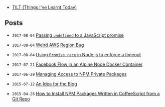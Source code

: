 - [TILT (Things I've Learnt Today)](/tilt/)

## Posts

- `2017-08-04` [Passing `undefined` to a JavaScript promise](2017-08-04-promise-then-undefined.md)

- `2017-08-04` [Weird AWS Region Bug](2017-08-04-weird-aws-region-bug.md)

- `2017-08-04` [Using `Promise.race` in Node.js to enforce a timeout](2017-08-04-node-promise-race-timeout.md)

- `2017-07-21` [Facebook Flow in an Alpine Node Docker Container](2017-07-21-facebook-flow-in-an-alpine-node-docker-container.md)

- `2017-06-29` [Managing Access to NPM Private Packages](2017-06-29-managing-access-to-npm-private-packages.md)

- `2015-07-12` [An Idea for the Blog]( 2015-07-12-an-idea-for-a-blog.md)

- `2015-04-28` [How to Install NPM Packages Written in CoffeeScript from a Git Repo](2015-04-28-npm-install-coffee-from-git.md)
